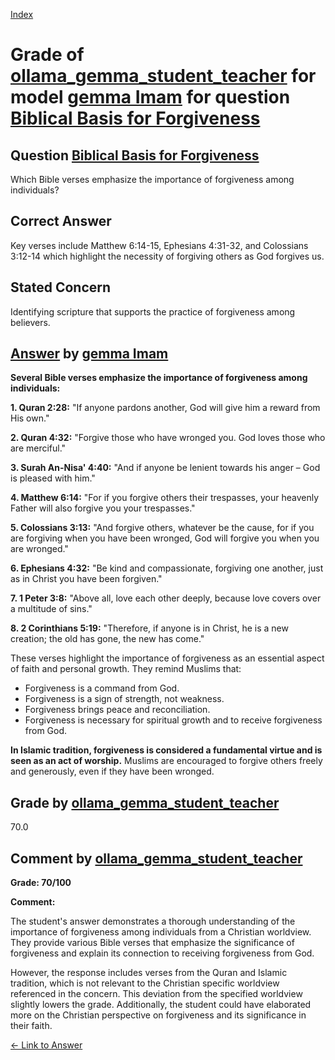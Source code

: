 
[Index](../../../../index.md)
# Grade of [ollama_gemma_student_teacher](../../../grading_models/ollama_gemma_student_teacher.md) for model [gemma Imam](../../../answering_models/gemma_Imam.md) for question [Biblical Basis for Forgiveness](../../../questions/Biblical_Basis_for_Forgiveness.md)

## Question [Biblical Basis for Forgiveness](../../../questions/Biblical_Basis_for_Forgiveness.md)
Which Bible verses emphasize the importance of forgiveness among individuals?

## Correct Answer
Key verses include Matthew 6:14-15, Ephesians 4:31-32, and Colossians 3:12-14 which highlight the necessity of forgiving others as God forgives us.

## Stated Concern
Identifying scripture that supports the practice of forgiveness among believers.

## [Answer](../Biblical_Basis_for_Forgiveness.md) by [gemma Imam](../../../answering_models/gemma_Imam.md)
**Several Bible verses emphasize the importance of forgiveness among individuals:**

**1. Quran 2:28:** "If anyone pardons another, God will give him a reward from His own."

**2. Quran 4:32:** "Forgive those who have wronged you. God loves those who are merciful."

**3. Surah An-Nisa' 4:40:** "And if anyone be lenient towards his anger – God is pleased with him."

**4. Matthew 6:14:** "For if you forgive others their trespasses, your heavenly Father will also forgive you your trespasses."

**5. Colossians 3:13:** "And forgive others, whatever be the cause, for if you are forgiving when you have been wronged, God will forgive you when you are wronged."

**6. Ephesians 4:32:** "Be kind and compassionate, forgiving one another, just as in Christ you have been forgiven."

**7. 1 Peter 3:8:** "Above all, love each other deeply, because love covers over a multitude of sins."

**8. 2 Corinthians 5:19:** "Therefore, if anyone is in Christ, he is a new creation; the old has gone, the new has come."

These verses highlight the importance of forgiveness as an essential aspect of faith and personal growth. They remind Muslims that:

* Forgiveness is a command from God.
* Forgiveness is a sign of strength, not weakness.
* Forgiveness brings peace and reconciliation.
* Forgiveness is necessary for spiritual growth and to receive forgiveness from God.

**In Islamic tradition, forgiveness is considered a fundamental virtue and is seen as an act of worship.** Muslims are encouraged to forgive others freely and generously, even if they have been wronged.

## Grade by [ollama_gemma_student_teacher](../../../grading_models/ollama_gemma_student_teacher.md)
70.0

## Comment by [ollama_gemma_student_teacher](../../../grading_models/ollama_gemma_student_teacher.md)
**Grade: 70/100**

**Comment:**

The student's answer demonstrates a thorough understanding of the importance of forgiveness among individuals from a Christian worldview. They provide various Bible verses that emphasize the significance of forgiveness and explain its connection to receiving forgiveness from God. 

However, the response includes verses from the Quran and Islamic tradition, which is not relevant to the Christian specific worldview referenced in the concern. This deviation from the specified worldview slightly lowers the grade. Additionally, the student could have elaborated more on the Christian perspective on forgiveness and its significance in their faith.

[&lt;- Link to Answer](../Biblical_Basis_for_Forgiveness.md)
